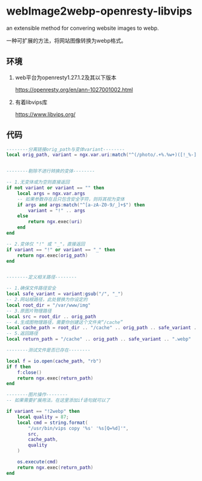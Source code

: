 # webImage2webp-openresty-libvips
an extensible method for convering website images to webp.

一种可扩展的方法，将网站图像转换为webp格式。

## 环境
1. web平台为openresty1.27.1.2及其以下版本

    https://openresty.org/en/ann-1027001002.html

2. 有着libvips库

    https://www.libvips.org/


## 代码

```lua
--------分离链接orig_path与变体variant--------
local orig_path, variant = ngx.var.uri:match("^(/photo/.+%.%w+)([!_%-].*)$")


--------剔除不进行转换的变体--------

-- 1.无变体或为空则直接返回
if not variant or variant == "" then
    local args = ngx.var.args
    -- 如果参数存在且只包含安全字符，则将其视为变体
    if args and args:match("^[a-zA-Z0-9/_]+$") then
        variant = "!" .. args
    else
        return ngx.exec(uri)
    end
end

-- 2.变体仅 "!" 或 "_"，直接返回
if variant == "!" or variant == "_" then
    return ngx.exec(orig_path)
end


--------定义相关路径--------

-- 1.确保文件路径安全
local safe_variant = variant:gsub("/", "_")
-- 2.网站根路径，此处替换为你设定的
local root_dir = "/var/www/img" 
-- 3.原图片物理路径
local src = root_dir .. orig_path
-- 4.生成图物理路径，需要你创建这个文件夹“/cache”
local cache_path = root_dir .. "/cache" .. orig_path .. safe_variant .. ".webp"
-- 5.返回路径
local return_path = "/cache" .. orig_path .. safe_variant .. ".webp"

--------测试文件是否已存在--------

local f = io.open(cache_path, "rb")
if f then
    f:close()
    return ngx.exec(return_path)
end

--------图片操作--------
-- 如果需要扩展用法，在这里添加if语句就可以了

if variant == "!2webp" then
    local quality = 87;
    local cmd = string.format(
        "/usr/bin/vips copy '%s' '%s[Q=%d]'",
        src,
        cache_path,
        quality
    )

    os.execute(cmd)
    return ngx.exec(return_path)
end
